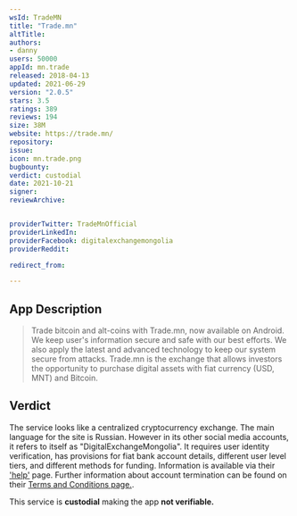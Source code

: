 ```yaml
---
wsId: TradeMN
title: "Trade.mn"
altTitle: 
authors:
- danny
users: 50000
appId: mn.trade
released: 2018-04-13
updated: 2021-06-29
version: "2.0.5"
stars: 3.5
ratings: 389
reviews: 194
size: 38M
website: https://trade.mn/
repository: 
issue: 
icon: mn.trade.png
bugbounty: 
verdict: custodial
date: 2021-10-21
signer: 
reviewArchive:


providerTwitter: TradeMnOfficial
providerLinkedIn: 
providerFacebook: digitalexchangemongolia
providerReddit: 

redirect_from:

---
```



## App Description

> Trade bitcoin and alt-coins with Trade.mn, now available on Android.<br>
We keep user's information secure and safe with our best efforts. We also apply the latest and advanced technology to keep our system secure from attacks.
Trade.mn is the exchange that allows investors the opportunity to purchase digital assets with fiat currency (USD, MNT) and Bitcoin.

## Verdict

The service looks like a centralized cryptocurrency exchange. The main language for the site is Russian. However in its other social media accounts, it refers to itself as "DigitalExchangeMongolia". It requires user identity verification, has provisions for fiat bank account details, different user level tiers, and different methods for funding. Information is available via their ['help'](https://trade.mn/help) page. Further information about account termination can be found on their [Terms and Conditions page.](https://trade.mn/terms). 

This service is **custodial** making the app **not verifiable.**
